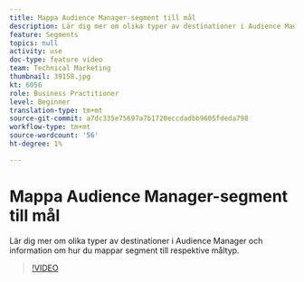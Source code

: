 ```yaml
---
title: Mappa Audience Manager-segment till mål
description: Lär dig mer om olika typer av destinationer i Audience Manager och information om hur du mappar segment till respektive måltyp.
feature: Segments
topics: null
activity: use
doc-type: feature video
team: Technical Marketing
thumbnail: 39158.jpg
kt: 6056
role: Business Practitioner
level: Beginner
translation-type: tm+mt
source-git-commit: a7dc335e75697a7b1720eccdadbb9605fdeda798
workflow-type: tm+mt
source-wordcount: '56'
ht-degree: 1%

---
```



# Mappa Audience Manager-segment till mål

Lär dig mer om olika typer av destinationer i Audience Manager och information om hur du mappar segment till respektive måltyp.

>[!VIDEO](https://video.tv.adobe.com/v/39158/?quality=12&learn=on)
